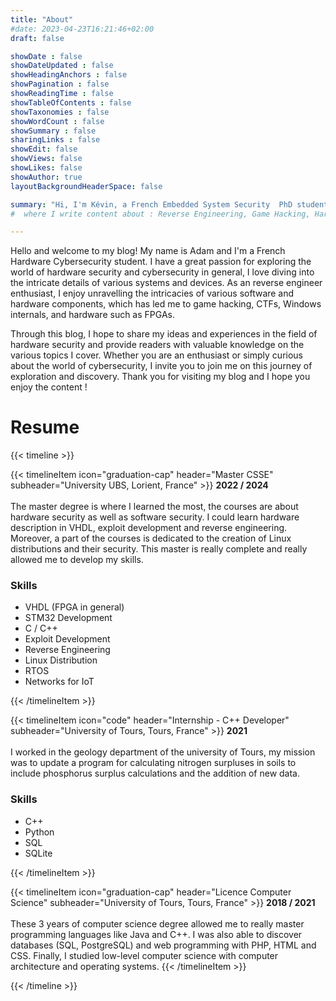 ```yaml
---
title: "About"
#date: 2023-04-23T16:21:46+02:00
draft: false

showDate : false
showDateUpdated : false
showHeadingAnchors : false
showPagination : false
showReadingTime : false
showTableOfContents : false
showTaxonomies : false 
showWordCount : false
showSummary : false
sharingLinks : false
showEdit: false
showViews: false
showLikes: false
showAuthor: true
layoutBackgroundHeaderSpace: false

summary: "Hi, I'm Kévin, a French Embedded System Security  PhD student, and here is my blog"
#  where I write content about : Reverse Engineering, Game Hacking, Hardware, Windows Internal..."

---
```


Hello and welcome to my blog! My name is Adam and I'm a French Hardware Cybersecurity student. I have a great passion for exploring the world of hardware security and cybersecurity in general, I love diving into the intricate details of various systems and devices. As an reverse engineer enthusiast, I enjoy unravelling the intricacies of various software and hardware components, which has led me to game hacking, CTFs, Windows internals, and hardware such as FPGAs.

Through this blog, I hope to share my ideas and experiences in the field of hardware security and provide readers with valuable knowledge on the various topics I cover. Whether you are an enthusiast or simply curious about the world of cybersecurity, I invite you to join me on this journey of exploration and discovery. Thank you for visiting my blog and I hope you enjoy the content !

<h1 class="mt-0 text-4xl font-bold text-neutral-900 dark:text-neutral">Resume</h1>

{{< timeline >}}

{{< timelineItem icon="graduation-cap" header="Master CSSE" subheader="University UBS, Lorient, France" >}}
<b>2022 / 2024</b><br><br>
The master degree is where I learned the most, the courses are about hardware security as well as software security. I could learn hardware description in VHDL, exploit development and reverse engineering. Moreover, a part of the courses is dedicated to the creation of Linux distributions and their security. This master is really complete and really allowed me to develop my skills. <br>
<h3>Skills</h3>
<ul>
  <li>VHDL (FPGA in general)</li>
  <li>STM32 Development</li>
  <li>C / C++</li>
  <li>Exploit Development</li>
  <li>Reverse Engineering</li>
  <li>Linux Distribution</li>
  <li>RTOS</li>
  <li>Networks for IoT</li>
</ul>
{{< /timelineItem >}}


{{< timelineItem icon="code" header="Internship - C++ Developer" subheader="University of Tours, Tours, France" >}}
<b>2021</b><br><br>
I worked in the geology department of the university of Tours, my mission was to update a program for calculating nitrogen surpluses in soils to include phosphorus surplus calculations and the addition of new data.

<h3>Skills</h3>
<ul>
  <li>C++</li>
  <li>Python</li>
  <li>SQL</li>
  <li>SQLite</li>
</ul>
{{< /timelineItem >}}

{{< timelineItem icon="graduation-cap" header="Licence Computer Science" subheader="University of Tours, Tours, France" >}}
<b>2018 / 2021</b><br><br>
These 3 years of computer science degree allowed me to really master programming languages like Java and C++. I was also able to discover databases (SQL, PostgreSQL) and web programming with PHP, HTML and CSS. Finally, I studied low-level computer science with computer architecture and operating systems.
{{< /timelineItem >}}

{{< /timeline >}}